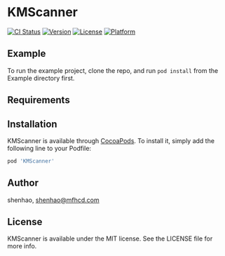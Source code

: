# KMScanner

[![CI Status](https://img.shields.io/travis/shenhao/KMScanner.svg?style=flat)](https://travis-ci.org/shenhao/KMScanner)
[![Version](https://img.shields.io/cocoapods/v/KMScanner.svg?style=flat)](https://cocoapods.org/pods/KMScanner)
[![License](https://img.shields.io/cocoapods/l/KMScanner.svg?style=flat)](https://cocoapods.org/pods/KMScanner)
[![Platform](https://img.shields.io/cocoapods/p/KMScanner.svg?style=flat)](https://cocoapods.org/pods/KMScanner)

## Example

To run the example project, clone the repo, and run `pod install` from the Example directory first.

## Requirements

## Installation

KMScanner is available through [CocoaPods](https://cocoapods.org). To install
it, simply add the following line to your Podfile:

```ruby
pod 'KMScanner'
```

## Author

shenhao, shenhao@mfhcd.com

## License

KMScanner is available under the MIT license. See the LICENSE file for more info.
